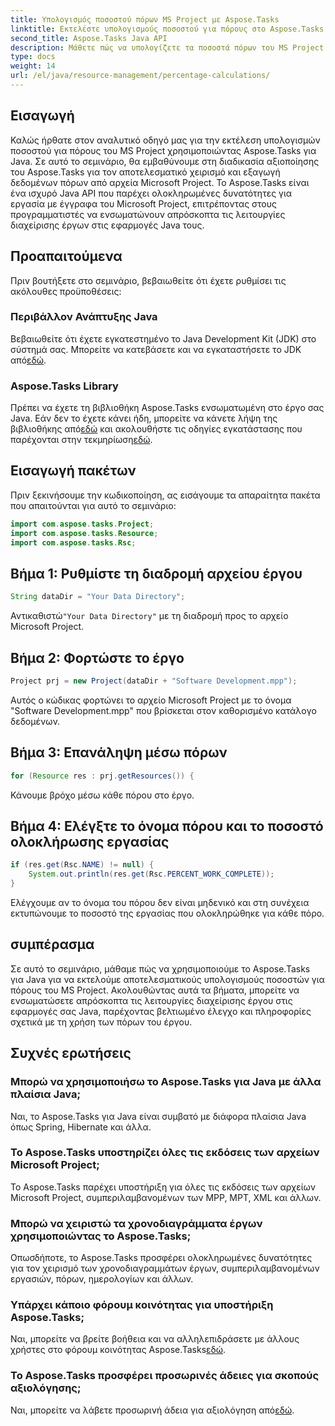 ```yaml
---
title: Υπολογισμός ποσοστού πόρων MS Project με Aspose.Tasks
linktitle: Εκτελέστε υπολογισμούς ποσοστού για πόρους στο Aspose.Tasks
second_title: Aspose.Tasks Java API
description: Μάθετε πώς να υπολογίζετε τα ποσοστά πόρων του MS Project χρησιμοποιώντας το Aspose.Tasks για Java. Οδηγός βήμα προς βήμα με παραδείγματα κώδικα που περιλαμβάνονται.
type: docs
weight: 14
url: /el/java/resource-management/percentage-calculations/
---
```

## Εισαγωγή
Καλώς ήρθατε στον αναλυτικό οδηγό μας για την εκτέλεση υπολογισμών ποσοστού για πόρους του MS Project χρησιμοποιώντας Aspose.Tasks για Java. Σε αυτό το σεμινάριο, θα εμβαθύνουμε στη διαδικασία αξιοποίησης του Aspose.Tasks για τον αποτελεσματικό χειρισμό και εξαγωγή δεδομένων πόρων από αρχεία Microsoft Project. Το Aspose.Tasks είναι ένα ισχυρό Java API που παρέχει ολοκληρωμένες δυνατότητες για εργασία με έγγραφα του Microsoft Project, επιτρέποντας στους προγραμματιστές να ενσωματώνουν απρόσκοπτα τις λειτουργίες διαχείρισης έργων στις εφαρμογές Java τους.
## Προαπαιτούμενα
Πριν βουτήξετε στο σεμινάριο, βεβαιωθείτε ότι έχετε ρυθμίσει τις ακόλουθες προϋποθέσεις:
### Περιβάλλον Ανάπτυξης Java
 Βεβαιωθείτε ότι έχετε εγκατεστημένο το Java Development Kit (JDK) στο σύστημά σας. Μπορείτε να κατεβάσετε και να εγκαταστήσετε το JDK από[εδώ](https://www.oracle.com/java/technologies/javase-jdk11-downloads.html).
### Aspose.Tasks Library
Πρέπει να έχετε τη βιβλιοθήκη Aspose.Tasks ενσωματωμένη στο έργο σας Java. Εάν δεν το έχετε κάνει ήδη, μπορείτε να κάνετε λήψη της βιβλιοθήκης από[εδώ](https://releases.aspose.com/tasks/java/) και ακολουθήστε τις οδηγίες εγκατάστασης που παρέχονται στην τεκμηρίωση[εδώ](https://reference.aspose.com/tasks/java/).

## Εισαγωγή πακέτων
Πριν ξεκινήσουμε την κωδικοποίηση, ας εισάγουμε τα απαραίτητα πακέτα που απαιτούνται για αυτό το σεμινάριο:
```java
import com.aspose.tasks.Project;
import com.aspose.tasks.Resource;
import com.aspose.tasks.Rsc;
```
## Βήμα 1: Ρυθμίστε τη διαδρομή αρχείου έργου
```java
String dataDir = "Your Data Directory";
```
 Αντικαθιστώ`"Your Data Directory"` με τη διαδρομή προς το αρχείο Microsoft Project.
## Βήμα 2: Φορτώστε το έργο
```java
Project prj = new Project(dataDir + "Software Development.mpp");
```
Αυτός ο κώδικας φορτώνει το αρχείο Microsoft Project με το όνομα "Software Development.mpp" που βρίσκεται στον καθορισμένο κατάλογο δεδομένων.
## Βήμα 3: Επανάληψη μέσω πόρων
```java
for (Resource res : prj.getResources()) {
```
Κάνουμε βρόχο μέσω κάθε πόρου στο έργο.
## Βήμα 4: Ελέγξτε το όνομα πόρου και το ποσοστό ολοκλήρωσης εργασίας
```java
if (res.get(Rsc.NAME) != null) {
    System.out.println(res.get(Rsc.PERCENT_WORK_COMPLETE));
}
```
Ελέγχουμε αν το όνομα του πόρου δεν είναι μηδενικό και στη συνέχεια εκτυπώνουμε το ποσοστό της εργασίας που ολοκληρώθηκε για κάθε πόρο.

## συμπέρασμα
Σε αυτό το σεμινάριο, μάθαμε πώς να χρησιμοποιούμε το Aspose.Tasks για Java για να εκτελούμε αποτελεσματικούς υπολογισμούς ποσοστών για πόρους του MS Project. Ακολουθώντας αυτά τα βήματα, μπορείτε να ενσωματώσετε απρόσκοπτα τις λειτουργίες διαχείρισης έργου στις εφαρμογές σας Java, παρέχοντας βελτιωμένο έλεγχο και πληροφορίες σχετικά με τη χρήση των πόρων του έργου.
## Συχνές ερωτήσεις
### Μπορώ να χρησιμοποιήσω το Aspose.Tasks για Java με άλλα πλαίσια Java;
Ναι, το Aspose.Tasks για Java είναι συμβατό με διάφορα πλαίσια Java όπως Spring, Hibernate και άλλα.
### Το Aspose.Tasks υποστηρίζει όλες τις εκδόσεις των αρχείων Microsoft Project;
Το Aspose.Tasks παρέχει υποστήριξη για όλες τις εκδόσεις των αρχείων Microsoft Project, συμπεριλαμβανομένων των MPP, MPT, XML και άλλων.
### Μπορώ να χειριστώ τα χρονοδιαγράμματα έργων χρησιμοποιώντας το Aspose.Tasks;
Οπωσδήποτε, το Aspose.Tasks προσφέρει ολοκληρωμένες δυνατότητες για τον χειρισμό των χρονοδιαγραμμάτων έργων, συμπεριλαμβανομένων εργασιών, πόρων, ημερολογίων και άλλων.
### Υπάρχει κάποιο φόρουμ κοινότητας για υποστήριξη Aspose.Tasks;
 Ναι, μπορείτε να βρείτε βοήθεια και να αλληλεπιδράσετε με άλλους χρήστες στο φόρουμ κοινότητας Aspose.Tasks[εδώ](https://forum.aspose.com/c/tasks/15).
### Το Aspose.Tasks προσφέρει προσωρινές άδειες για σκοπούς αξιολόγησης;
 Ναι, μπορείτε να λάβετε προσωρινή άδεια για αξιολόγηση από[εδώ](https://purchase.aspose.com/temporary-license/).